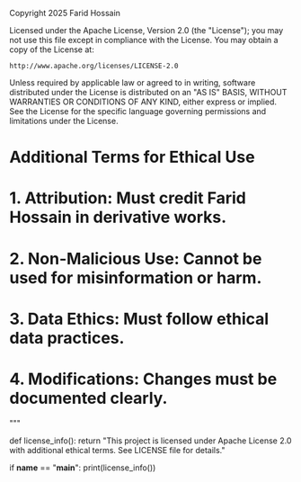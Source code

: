 Copyright 2025 Farid Hossain

Licensed under the Apache License, Version 2.0 (the "License");
you may not use this file except in compliance with the License.
You may obtain a copy of the License at:

    http://www.apache.org/licenses/LICENSE-2.0

Unless required by applicable law or agreed to in writing, software
distributed under the License is distributed on an "AS IS" BASIS,
WITHOUT WARRANTIES OR CONDITIONS OF ANY KIND, either express or implied.
See the License for the specific language governing permissions and
limitations under the License.

# Additional Terms for Ethical Use
# 1. Attribution: Must credit Farid Hossain in derivative works.
# 2. Non-Malicious Use: Cannot be used for misinformation or harm.
# 3. Data Ethics: Must follow ethical data practices.
# 4. Modifications: Changes must be documented clearly.
"""

def license_info():
    return "This project is licensed under Apache License 2.0 with additional ethical terms. See LICENSE file for details."

if __name__ == "__main__":
    print(license_info())

